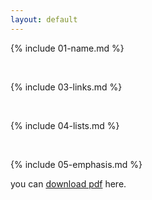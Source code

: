 ```yaml
---
layout: default
---
```


{% include 01-name.md %}

<br>

{% include 03-links.md %}

<br>

{% include 04-lists.md %}

<br>

{% include 05-emphasis.md %}

you can [download pdf](https://belovanna.github.io/assets/mydoc.pdf) here.

